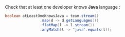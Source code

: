 Check that at least one developer knows **Java** language :

````java
boolean atLeastOneKnowsJava = team.stream()
                .map(d -> d.getLanguages())
                .flatMap(l -> l.stream())
                .anyMatch(l -> "java".equals(l));
````